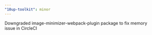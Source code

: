 ```yaml
---
"10up-toolkit": minor
---
```


Downgraded image-minimizer-webpack-plugin package to fix memory issue in CircleCI
